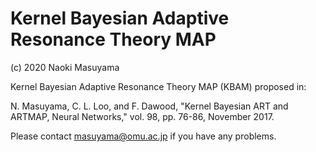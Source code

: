 # Kernel Bayesian Adaptive Resonance Theory MAP

(c) 2020 Naoki Masuyama

Kernel Bayesian Adaptive Resonance Theory MAP (KBAM) proposed in:

N. Masuyama, C. L. Loo, and F. Dawood, "Kernel Bayesian ART and ARTMAP, Neural Networks," vol. 98, pp. 76-86, November 2017.

Please contact masuyama@omu.ac.jp if you have any problems.
